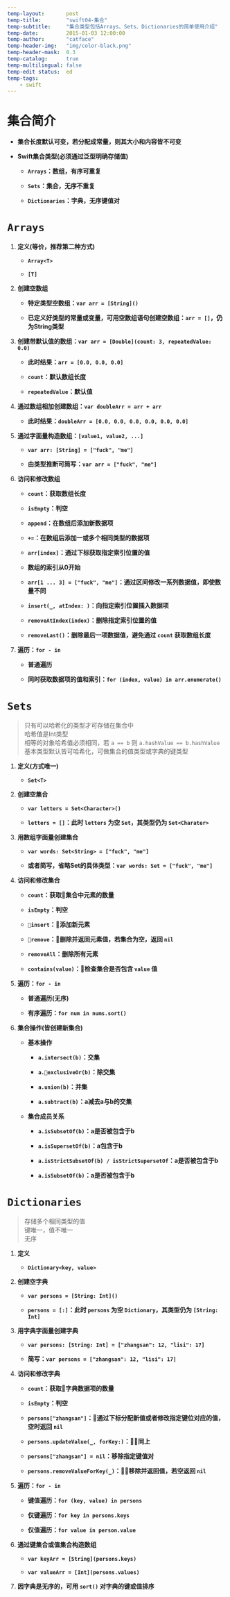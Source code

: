 ```yaml
---
temp-layout:       post
temp-title:        "swift04-集合"
temp-subtitle:     "集合类型包括Arrays、Sets、Dictionaries的简单使用介绍"
temp-date:         2015-01-03 12:00:00
temp-author:       "catface"
temp-header-img:   "img/color-black.png"
temp-header-mask:  0.3
temp-catalog:      true
temp-multilingual: false
temp-edit status:  ed
temp-tags:
    - swift
---
```


# 集合简介

- **集合长度默认可变，若分配成常量，则其大小和内容皆不可变**

- **Swift集合类型(必须通过泛型明确存储值)**
	
	- **`Arrays`：数组，有序可重复**

	- **`Sets`：集合，无序不重复**
	
	- **`Dictionaries`：字典，无序键值对**


# `Arrays`


1. **定义(等价，推荐第二种方式)**

	- **`Array<T>`**

	- **`[T]`**
 
2. **创建空数组**

	- **特定类型空数组：`var arr = [String]()`**

	- **已定义好类型的常量或变量，可用空数组语句创建空数组：`arr = []`，仍为String类型**

3. **创建带默认值的数组：`var arr = [Double](count: 3, repeatedValue: 0.0)`**

	- **此时结果：`arr = [0.0, 0.0, 0.0]`**

	- **`count`：默认数组长度**

	- **`repeatedValue`：默认值**

4. **通过数组相加创建数组：`var doubleArr = arr + arr`**

	- **此时结果：`doubleArr = [0.0, 0.0, 0.0, 0.0, 0.0, 0.0]`**

5. **通过字面量构造数组：`[value1, value2, ...]`**

	- **`var arr: [String] = ["fuck", "me"]`**
	
	- **由类型推断可简写：`var arr = ["fuck", "me"]`**

6. **访问和修改数组**

	- **`count`：获取数组长度**
	
	- **`isEmpty`：判空**
	
	- **`append`：在数组后添加新数据项**
	
	- **`+=`：在数组后添加一或多个相同类型的数据项**
	
	- **`arr[index]`：通过下标获取指定索引位置的值**
	
	- **数组的索引从0开始**
	
	- **`arr[1 ... 3] = ["fuck", "me"]`：通过区间修改一系列数据值，即使数量不同**

	- **`insert(_, atIndex: )`：向指定索引位置插入数据项**
	
	- **`removeAtIndex(index)`：删除指定索引位置的值**
	
	- **`removeLast()`：删除最后一项数据值，避免通过 `count` 获取数组长度**

7. **遍历：`for - in`**

	- **普通遍历**

	- **同时获取数据项的值和索引：`for (index, value) in arr.enumerate()`**

# `Sets`

>只有可以哈希化的类型才可存储在集合中
><br>哈希值是Int类型
><br>相等的对象哈希值必须相同，若 `a == b` 则 `a.hashValue == b.hashValue`
><br>基本类型默认皆可哈希化，可做集合的值类型或字典的键类型

1. **定义(方式唯一)**

	- **`Set<T>`**

2. **创建空集合**

	- **`var letters = Set<Character>()`**
	
	- **`letters = []`：此时 `letters` 为空 `Set`，其类型仍为 `Set<Charater>`**

3. **用数组字面量创建集合**

	- **`var words: Set<String> = ["fuck", "me"]`**

	- **或者简写，省略Set的具体类型：`var words: Set = ["fuck", "me"]`**

4. **访问和修改集合**

	- **`count`：获取集合中元素的数量**
	
	- **`isEmpty`：判空**
	
	- **`insert`：添加新元素**
	
	- **`remove`：删除并返回元素值，若集合为空，返回 `nil`**
	
	- **`removeAll`：删除所有元素**
	
	- **`contains(value)`：检查集合是否包含 `value` 值**

5. **遍历：`for - in`**

	- **普通遍历(无序)**

	- **有序遍历：`for num in nums.sort()`**

6. **集合操作(皆创建新集合)**

	- **基本操作**

		- **`a.intersect(b)`：交集**

		- **`a.exclusiveOr(b)`：除交集**

		- **`a.union(b)`：并集**

		- **`a.subtract(b)`：a减去a与b的交集**

	- **集合成员关系**
	
		- **`a.isSubsetOf(b)`：a是否被包含于b**

		- **`a.isSupersetOf(b)`：a包含于b**
	
		- **`a.isStrictSubsetOf(b) / isStrictSupersetOf`：a是否被包含于b**

		- **`a.isSubsetOf(b)`：a是否被包含于b**

# `Dictionaries`

>存储多个相同类型的值
><br>键唯一，值不唯一
><br>无序

1. **定义**

	- **`Dictionary<key, value>`**

2. **创建空字典**

	- **`var persons = [String: Int]()`**
	
	- **`persons = [:]`：此时 `persons` 为空 `Dictionary`，其类型仍为 `[String: Int]`**

3. **用字典字面量创建字典**

	- **`var persons: [String: Int] = ["zhangsan": 12, "lisi": 17]`**

	- **简写：`var persons = ["zhangsan": 12, "lisi": 17]`**

4. **访问和修改字典**

	- **`count`：获取字典数据项的数量**
	
	- **`isEmpty`：判空**
	
	- **`persons["zhangsan"]`：通过下标分配新值或者修改指定键位对应的值，空时返回 `nil`**
	
	- **`persons.updateValue(_, forKey:)`：同上**
	
	- **`persons["zhangsan"] = nil`：移除指定键值对**
	
	- **`persons.removeValueForKey(_)`：移除并返回值，若空返回 `nil`**

5. **遍历：`for - in`**

	- **键值遍历：`for (key, value) in persons`**

	- **仅键遍历：`for key in persons.keys`**
	
	- **仅值遍历：`for value in person.value`**

6. **通过键集合或值集合构造数组**

	- **`var keyArr = [String](persons.keys)`**
	
	- **`var valueArr = [Int](persons.values)`**

7. **因字典是无序的，可用 `sort()` 对字典的键或值排序**